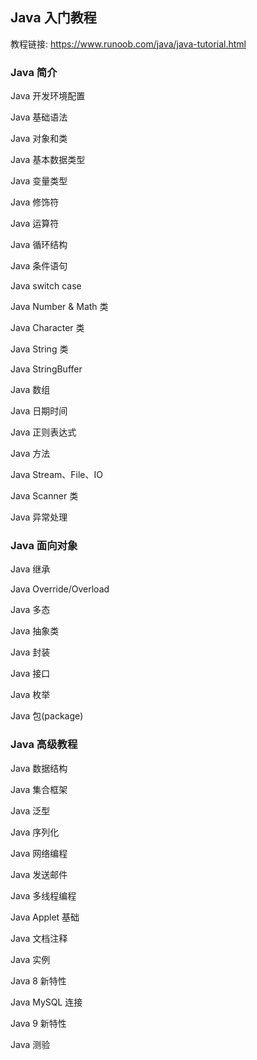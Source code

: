 ## Java 入门教程

教程链接: https://www.runoob.com/java/java-tutorial.html

### Java 简介

Java 开发环境配置

Java 基础语法

Java 对象和类

Java 基本数据类型

Java 变量类型

Java 修饰符

Java 运算符

Java 循环结构

Java 条件语句

Java switch case

Java Number & Math 类

Java Character 类

Java String 类

Java StringBuffer

Java 数组

Java 日期时间

Java 正则表达式

Java 方法

Java Stream、File、IO

Java Scanner 类

Java 异常处理

### Java 面向对象

Java 继承

Java Override/Overload

Java 多态

Java 抽象类

Java 封装

Java 接口

Java 枚举

Java 包(package)

### Java 高级教程

Java 数据结构

Java 集合框架

Java 泛型

Java 序列化

Java 网络编程

Java 发送邮件

Java 多线程编程

Java Applet 基础

Java 文档注释

Java 实例

Java 8 新特性

Java MySQL 连接

Java 9 新特性

Java 测验
